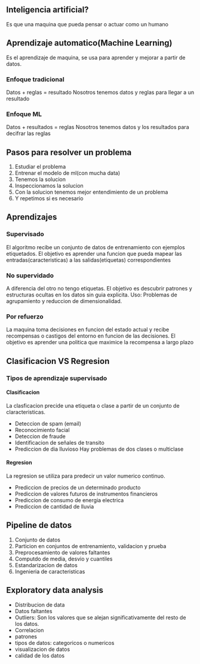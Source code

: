 ## Inteligencia artificial?
Es que una maquina que pueda pensar o actuar como un humano

## Aprendizaje automatico(Machine Learning)
Es el aprendizaje de maquina, se usa para aprender y mejorar a partir de datos.

### Enfoque tradicional
Datos + reglas = resultado Nosotros tenemos datos y reglas para llegar a un resultado

### Enfoque ML
Datos + resultados = reglas Nosotros tenemos datos y los resultados para decifrar las reglas

## Pasos para resolver un problema

1. Estudiar el problema
2. Entrenar el modelo de ml(con mucha data)
3. Tenemos la solucion
4. Inspeccionamos la solucion
5. Con la solucion tenemos mejor entendimiento de un problema
6. Y repetimos si es necesario


## Aprendizajes
### Supervisado
El algoritmo recibe un conjunto de datos de entrenamiento con ejemplos etiquetados. El objetivo es aprender una funcion
que pueda mapear las entradas(caracteristicas) a las salidas(etiquetas) correspondientes

### No supervidado
A diferencia del otro no tengo etiquetas. El objetivo es descubrir patrones y estructuras ocultas en los datos sin guia
explicita. Uso: Problemas de agrupamiento y reduccion de dimensionalidad.

### Por refuerzo
La maquina toma decisiones en funcion del estado actual y recibe recompensas o castigos del entorno en funcion de las
decisiones. El objetivo es aprender una politica que maximice la recompensa a largo plazo


## Clasificacion VS Regresion
### Tipos de aprendizaje supervisado
#### Clasificacion
La clasficacion precide una etiqueta o clase a partir de un conjunto de claracteristicas.

- Deteccion de spam (email)
- Reconocimiento facial
- Deteccion de fraude
- Identificacion de señales de transito
- Prediccion de dia lluvioso Hay problemas de dos clases o multiclase

#### Regresion
La regresion se utiliza para predecir un valor numerico continuo.

- Prediccion de precios de un determinado producto
- Prediccion de valores futuros de instrumentos financieros
- Prediccion de consumo de energia electrica
- Prediccion de cantidad de lluvia

## Pipeline de datos
1. Conjunto de datos
2. Particion en conjuntos de entrenamiento, validacion y prueba
3. Preprocesamiento de valores faltantes
4. Computdo de media, desvio y cuantiles
5. Estandarizacion de datos
6. Ingenieria de caracteristicas



## Exploratory data analysis
- Distribucion de data
- Datos faltantes
- Outliers: Son los valores que se alejan significativamente del resto de los datos.
- Correlacion
- patrones
- tipos de datos: categoricos o numericos
- visualizacion de datos
- calidad de los datos



